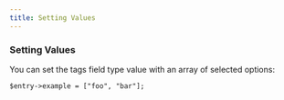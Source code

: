 ```yaml
---
title: Setting Values 
---
```


### Setting Values

You can set the tags field type value with an array of selected options:

    $entry->example = ["foo", "bar"];